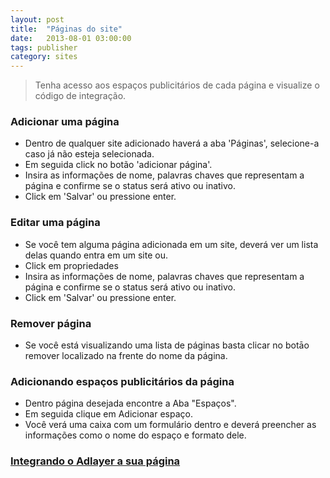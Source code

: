 ```yaml
---
layout: post
title:  "Páginas do site"
date:   2013-08-01 03:00:00
tags: publisher
category: sites
---
```


> Tenha acesso aos espaços publicitários de cada página e visualize o código de integração.

### Adicionar uma página  
* Dentro de qualquer site adicionado haverá a aba 'Páginas', selecione-a caso já não esteja selecionada. 
* Em seguida click no botão 'adicionar página'.
* Insira as informações de nome, palavras chaves que representam a página e confirme se o status será ativo ou inativo.  
* Click em 'Salvar' ou pressione enter. 

### Editar uma página
* Se você tem alguma página adicionada em um site, deverá ver um lista delas quando entra em um site ou.  
* Click em propriedades  
* Insira as informações de nome, palavras chaves que representam a página e confirme se o status será ativo ou inativo.  
* Click em 'Salvar' ou pressione enter.

### Remover página 
* Se você está visualizando uma lista de páginas basta clicar no botāo remover localizado na frente do nome da página.

### Adicionando espaços publicitários da página
* Dentro página desejada encontre a Aba "Espaços".
* Em seguida clique em Adicionar espaço.
* Você verá uma caixa com um formulário dentro e deverá preencher as informações como o nome do espaço e formato dele.

### [Integrando o Adlayer a sua página](/integration/pages)